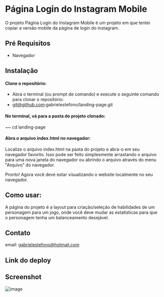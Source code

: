 # Página Login do Instagram Mobile

O projeto Página Login do Instagram Mobile é um projeto em que tentei copiar a versão mobile da página de login do instagram.

## Pré Requisitos
* Navegador

## Instalação

#### Clone o repositório:
* Abra o terminal (ou prompt de comando) e execute o seguinte comando para clonar o repositório:
* git@github.com:gabrielestefono/landing-page.git
#### No terminal, vá para a pasta do projeto clonado:
~~ cd landing-page
#### Abra o arquivo index.html no navegador:
Localize o arquivo index.html na pasta do projeto e abra-o em seu navegador favorito. Isso pode ser feito simplesmente arrastando o arquivo para uma nova janela do navegador ou abrindo o arquivo através do menu "Arquivo" do navegador.

Pronto! Agora você deve estar visualizando o website localmente no seu navegador.

## Como usar:

A página do projeto é a layout para criação/seleção de habilidades de um personagem para um jogo, onde você deve mudar as estatísticas para que o personagem tenha um balanceamento desejável.

## Contato

email: gabrielestefono@hotmail.com

## Link do deploy

## Screenshot
![image](https://user-images.githubusercontent.com/104292192/232771242-6999fbf0-0dcd-43b5-bf38-cb02dd4395dd.png)

